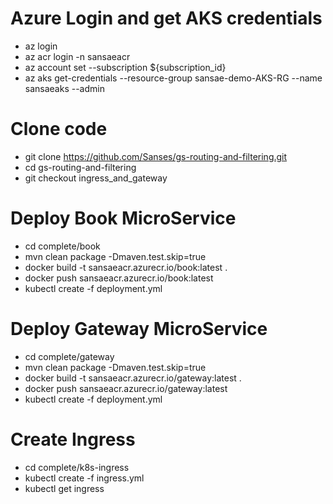 # Azure Login and get AKS credentials
- az login
- az acr login -n sansaeacr
- az account set --subscription ${subscription_id}
- az aks get-credentials --resource-group sansae-demo-AKS-RG --name sansaeaks --admin

# Clone code
- git clone https://github.com/Sanses/gs-routing-and-filtering.git
- cd gs-routing-and-filtering
- git checkout ingress_and_gateway

# Deploy Book MicroService
- cd complete/book
- mvn clean package -Dmaven.test.skip=true
- docker build -t sansaeacr.azurecr.io/book:latest .
- docker push sansaeacr.azurecr.io/book:latest
- kubectl create -f deployment.yml

# Deploy Gateway MicroService
- cd complete/gateway
- mvn clean package -Dmaven.test.skip=true
- docker build -t sansaeacr.azurecr.io/gateway:latest .
- docker push sansaeacr.azurecr.io/gateway:latest
- kubectl create -f deployment.yml

# Create Ingress
- cd complete/k8s-ingress
- kubectl create -f ingress.yml
- kubectl get ingress
